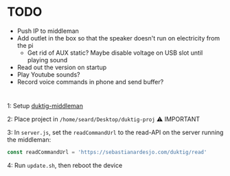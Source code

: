# TODO
- Push IP to middleman
- Add outlet in the box so that the speaker doesn't run on electricity from the pi
  - Get rid of AUX static? Maybe disable voltage on USB slot until playing sound
- Read out the version on startup
- Play Youtube sounds?
- Record voice commands in phone and send buffer?
#

1: Setup [duktig-middleman](https://github.com/seard/duktig-middleman)

2: Place project in `/home/seard/Desktop/duktig-proj` :warning: IMPORTANT

3: In `server.js`, set the `readCommandUrl` to the read-API on the server running the middleman:
```javascript
const readCommandUrl = 'https://sebastianardesjo.com/duktig/read'
```

4: Run `update.sh`, then reboot the device
